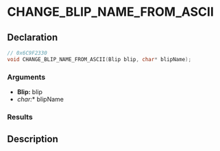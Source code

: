 # CHANGE_BLIP_NAME_FROM_ASCII

## Declaration
```cpp
// 0x6C9F2330
void CHANGE_BLIP_NAME_FROM_ASCII(Blip blip, char* blipName);
```

### Arguments
- **Blip:** blip
- **char*:** blipName

### Results

## Description
